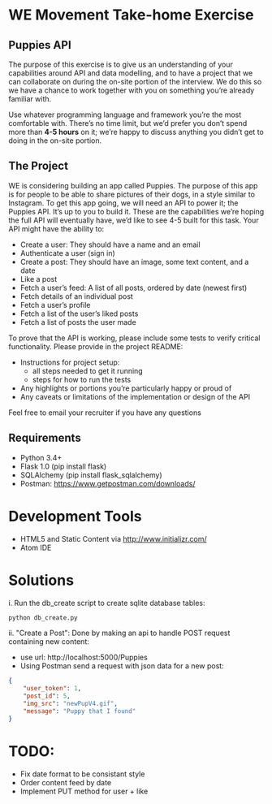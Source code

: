 
# WE Movement Take-home Exercise

## Puppies API


The purpose of this exercise is to give us an understanding of your capabilities around API and
data modelling, and to have a project that we can collaborate on during the on-site portion of
the interview. We do this so we have a chance to work together with you on something you’re
already familiar with.

Use whatever programming language and framework you’re the most comfortable with.
There’s no time limit, but we’d prefer you don’t spend more than **4-5 hours** on it; we’re happy
to discuss anything you didn’t get to doing in the on-site portion.

## The Project
WE is considering building an app called Puppies. The purpose of this app is for people to be
able to share pictures of their dogs, in a style similar to Instagram.
To get this app going, we will need an API to power it; the Puppies API. It’s up to you to build it.
These are the capabilities we’re hoping the full API will eventually have, we’d like to see 4-5
built for this task. Your API might have the ability to:

 - Create a user: They should have a name and an email
 -  Authenticate a user (sign in)
 - Create a post: They should have an image, some text content, and a date
 -  Like a post
 - Fetch a user’s feed: A list of all posts, ordered by date (newest first)
 - Fetch details of an individual post
 - Fetch a user’s profile
 - Fetch a list of the user’s liked posts
 - Fetch a list of posts the user made

To prove that the API is working, please include some tests to verify critical functionality.
Please provide in the project README:
-  Instructions for project setup:
	- all steps needed to get it running
	- steps for how to run the tests
- Any highlights or portions you’re particularly happy or proud of
- Any caveats or limitations of the implementation or design of the API

Feel free to email your recruiter if you have any questions

## Requirements

- Python 3.4+
- Flask 1.0 (pip install flask)
- SQLAlchemy (pip install flask_sqlalchemy)
- Postman: https://www.getpostman.com/downloads/

# Development Tools
- HTML5 and Static Content via http://www.initializr.com/
- Atom IDE

# Solutions

i. Run the db_create script to create sqlite database tables:
```bash
python db_create.py
```

ii. "Create a Post": Done by making an api to handle POST request containing new content:
- use url: http://localhost:5000/Puppies
- Using Postman send a request with json data for a new post:
```json
{
    "user_token": 1,
    "post_id": 5,
    "img_src": "newPupV4.gif",
    "message": "Puppy that I found"
}
```

# TODO:

- Fix date format to be consistant style
- Order content feed by date
- Implement PUT method for user + like
